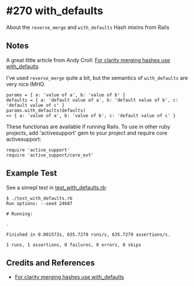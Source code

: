# #270 with_defaults

About the `reverse_merge` and `with_defaults` Hash mixins from Rails

## Notes

A great little article from Andy Croll:
[For clarity merging hashes use with_defaults](https://andycroll.com/ruby/with_defaults-clarity-when-merging-hashes/)

I've used `reverse_merge` quite a bit, but the semantics of `with_defaults` are very nice IMHO.

    params = { a: 'value of a', b: 'value of b' }
    defaults = { a: 'default value of a', b: 'default value of b', c: 'default value of c' }
    params.with_defaults(defaults)
    => { a: 'value of a', b: 'value of b', c: 'default value of c' }

These functionas are available if running Rails.
To use in other ruby projects, add 'activesupport' gem to your project
and require core activesupport:

    require 'active_support'
    require 'active_support/core_ext'

## Example Test

See a simepl test in [test_with_defaults.rb](./test_with_defaults.rb):

    $ ./test_with_defaults.rb
    Run options: --seed 24687

    # Running:

    .

    Finished in 0.001573s, 635.7279 runs/s, 635.7279 assertions/s.

    1 runs, 1 assertions, 0 failures, 0 errors, 0 skips

## Credits and References

* [For clarity merging hashes use with_defaults](https://andycroll.com/ruby/with_defaults-clarity-when-merging-hashes/)
